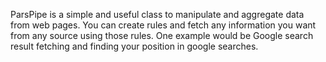 ParsPipe is a simple and useful class to manipulate and aggregate data from web pages. You can create rules and fetch any information you want from any source using those rules. One example would be Google search result fetching and finding your position in google searches.